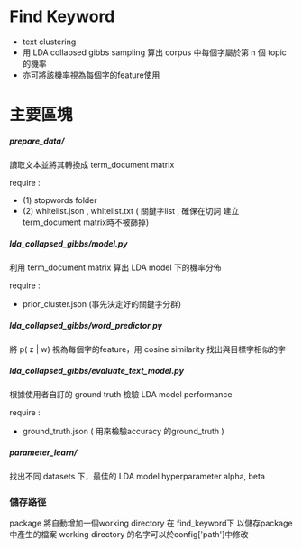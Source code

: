 # Find Keyword
  - text clustering 
  - 用 LDA collapsed gibbs sampling 算出 corpus 中每個字屬於第 n 個 topic 的機率
  - 亦可將該機率視為每個字的feature使用

# 主要區塊
##### prepare_data/
  讀取文本並將其轉換成 term_document matrix 

require :
 -  (1) stopwords folder 
 - (2) whitelist.json , whitelist.txt ( 關鍵字list , 確保在切詞 建立term_document matrix時不被篩掉)
 
##### lda_collapsed_gibbs/model.py
 利用 term_document matrix 算出 LDA model 下的機率分佈 

require :
 - prior_cluster.json (事先決定好的關鍵字分群)


##### lda_collapsed_gibbs/word_predictor.py
 將 p( z | w) 視為每個字的feature，用 cosine similarity 找出與目標字相似的字

##### lda_collapsed_gibbs/evaluate_text_model.py
 根據使用者自訂的 ground truth 檢驗 LDA model performance 

require :
 - ground_truth.json ( 用來檢驗accuracy 的ground_truth )


##### parameter_learn/
 找出不同 datasets 下，最佳的 LDA model hyperparameter alpha, beta 


### 儲存路徑
package 將自動增加一個working directory 在 find_keyword下
以儲存package 中產生的檔案
working directory 的名字可以於config['path']中修改
